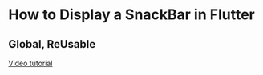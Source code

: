 # How to Display a SnackBar in Flutter

## Global, ReUsable

[Video tutorial](https://youtu.be/zrG400Vho6A)